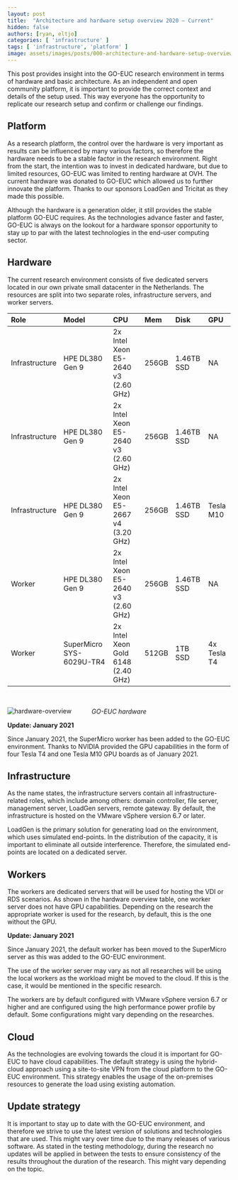 ```yaml
---
layout: post
title:  "Architecture and hardware setup overview 2020 – Current"
hidden: false
authors: [ryan, eltjo]
categories: [ 'infrastructure' ]
tags: [ 'infrastructure', 'platform' ]
image: assets/images/posts/000-architecture-and-hardware-setup-overview-2020/000-architecture-and-hardware-setup-overview-2020-feature-image.png
---
```

This post provides insight into the GO-EUC research environment in terms of hardware and basic architecture. As an independent and open community platform, it is important to provide the correct context and details of the setup used. This way everyone has the opportunity to replicate our research setup and confirm or challenge our findings.

## Platform
As a research platform, the control over the hardware is very important as results can be influenced by many various factors, so therefore the hardware needs to be a stable factor in the research environment. Right from the start, the intention was to invest in dedicated hardware, but due to limited resources, GO-EUC was limited to renting hardware at OVH. The current hardware was donated to GO-EUC which allowed us to further innovate the platform. Thanks to our sponsors LoadGen and Tricitat as they made this possible.

Although the hardware is a generation older, it still provides the stable platform GO-EUC requires. As the technologies advance faster and faster, GO-EUC is always on the lookout for a hardware sponsor opportunity to stay up to par with the latest technologies in the end-user computing sector.

## Hardware
The current research environment consists of five dedicated servers located in our own private small datacenter in the Netherlands. The resources are split into two separate roles, infrastructure servers, and worker servers.

| Role | Model | CPU | Mem | Disk | GPU |
|:---- | :---- | :-- | :-- | :--- | :-- |
| Infrastructure | HPE DL380 Gen 9 | 2x Intel Xeon E5-2640 v3 (2.60 GHz) | 256GB | 1.46TB SSD | NA | 
| Infrastructure | HPE DL380 Gen 9 | 2x Intel Xeon E5-2640 v3 (2.60 GHz) | 256GB | 1.46TB SSD | NA |  
| Infrastructure | HPE DL380 Gen 9 | 2x Intel Xeon E5-2667 v4 (3.20 GHz) | 256GB | 1.46TB SSD | Tesla M10 |   
| Worker | HPE DL380 Gen 9 | 2x Intel Xeon E5-2640 v3 (2.60 GHz) | 256GB | 1.46TB SSD | NA |  
| Worker | SuperMicro SYS-6029U-TR4 | 2x Intel Xeon Gold 6148 (2.40 GHz) | 512GB | 1TB SSD | 4x Tesla T4 |  

<br>

![hardware-overview]({{site.baseurl}}/assets/images/posts/000-architecture-and-hardware-setup-overview-2020/hardware-servers-overview.png)
<p align="center" style="margin-top: -30px;" >
  <i>GO-EUC hardware</i>
</p>

**Update: January 2021**

Since January 2021, the SuperMicro worker has been added to the GO-EUC environment. 
Thanks to NVIDIA provided the GPU capabilities in the form of four Tesla T4 and one Tesla M10 GPU boards as of January 2021.

## Infrastructure
As the name states, the infrastructure servers contain all infrastructure-related roles, which include among others: domain controller, file server, management server, LoadGen servers, remote gateway. By default, the infrastructure is hosted on the VMware vSphere version 6.7 or later.

LoadGen is the primary solution for generating load on the environment, which uses simulated end-points. In the distribution of the capacity, it is important to eliminate all outside interference. Therefore, the simulated end-points are located on a dedicated server.

## Workers
The workers are dedicated servers that will be used for hosting the VDI or RDS scenarios. As shown in the hardware overview table, one worker server does not have GPU capabilities. Depending on the research the appropriate worker is used for the research, by default, this is the one without the GPU.

**Update: January 2021**

Since January 2021, the default worker has been moved to the SuperMicro server as this was added to the GO-EUC environment.

The use of the worker server may vary as not all researches will be using the local workers as the workload might be moved to the cloud. If this is the case, it would be mentioned in the specific research.

The workers are by default configured with VMware vSphere version 6.7 or higher and are configured using the high performance power profile by default. Some configurations might vary depending on the researches.

## Cloud
As the technologies are evolving towards the cloud it is important for GO-EUC to have cloud capabilities. The default strategy is using the hybrid-cloud approach using a site-to-site VPN from the cloud platform to the GO-EUC environment. This strategy enables the usage of the on-premises resources to generate the load using existing automation.

## Update strategy
It is important to stay up to date with the GO-EUC environment, and therefore we strive to use the latest version of solutions and technologies that are used. This might vary over time due to the many releases of various software. As stated in the testing methodology, during the research no updates will be applied in between the tests to ensure consistency of the results throughout the duration of the research. This might vary depending on the topic.



